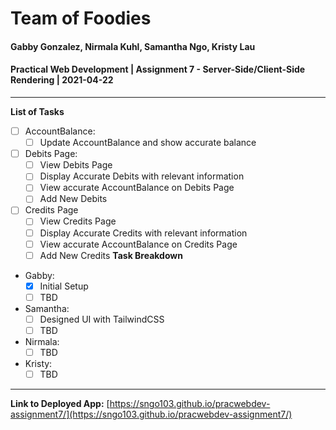 # Team of Foodies
#### Gabby Gonzalez, Nirmala Kuhl, Samantha Ngo, Kristy Lau
#### Practical Web Development | Assignment 7 - Server-Side/Client-Side Rendering | 2021-04-22
-----
**List of Tasks**
- [ ] AccountBalance:
  - [ ] Update AccountBalance and show accurate balance
- [ ] Debits Page:
  - [ ] View Debits Page
  - [ ] Display Accurate Debits with relevant information
  - [ ] View accurate AccountBalance on Debits Page
  - [ ] Add New Debits
- [ ] Credits Page
  - [ ] View Credits Page
  - [ ] Display Accurate Credits with relevant information
  - [ ] View accurate AccountBalance on Credits Page
  - [ ] Add New Credits
**Task Breakdown**
- Gabby: 
  - [x] Initial Setup
  - [ ] TBD
- Samantha: 
  - [ ] Designed UI with TailwindCSS 
  - [ ] TBD
- Nirmala: 
  - [ ] TBD
- Kristy: 
  - [ ] TBD
----
**Link to Deployed App:** [https://sngo103.github.io/pracwebdev-assignment7/](https://sngo103.github.io/pracwebdev-assignment7/)

